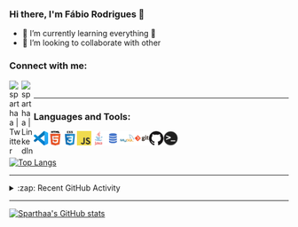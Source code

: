 ### Hi there, I'm Fábio Rodrigues 👋

- 🌱 I’m currently learning everything 🤣
- 👯 I’m looking to collaborate with other

### Connect with me:

[<img align="left" alt="sparthaa | Twitter" width="22px" src="https://cdn.jsdelivr.net/npm/simple-icons@v3/icons/twitter.svg" />][twitter]
[<img align="left" alt="sparthaa | LinkedIn" width="22px" src="https://cdn.jsdelivr.net/npm/simple-icons@v3/icons/linkedin.svg" />][linkedin]

<br />

---

### Languages and Tools:

<img align="left" alt="Visual Studio Code" width="26px" src="https://raw.githubusercontent.com/github/explore/80688e429a7d4ef2fca1e82350fe8e3517d3494d/topics/visual-studio-code/visual-studio-code.png" />
<img align="left" alt="HTML5" width="26px" src="https://raw.githubusercontent.com/github/explore/80688e429a7d4ef2fca1e82350fe8e3517d3494d/topics/html/html.png" />
<img align="left" alt="CSS3" width="26px" src="https://raw.githubusercontent.com/github/explore/80688e429a7d4ef2fca1e82350fe8e3517d3494d/topics/css/css.png" />
<img align="left" alt="JavaScript" width="26px" src="https://raw.githubusercontent.com/github/explore/80688e429a7d4ef2fca1e82350fe8e3517d3494d/topics/javascript/javascript.png" />
<img align="left" alt="Java" width="26px" src="https://raw.githubusercontent.com/devicons/devicon/master/icons/java/java-original-wordmark.svg" />
<img align="left" alt="SQL" width="26px" src="https://raw.githubusercontent.com/github/explore/80688e429a7d4ef2fca1e82350fe8e3517d3494d/topics/sql/sql.png" />
<img align="left" alt="MySQL" width="26px" src="https://raw.githubusercontent.com/devicons/devicon/master/icons/mysql/mysql-original-wordmark.svg" />
<img align="left" alt="Git" width="26px" src="https://raw.githubusercontent.com/devicons/devicon/master/icons/git/git-original-wordmark.svg" />
<img align="left" alt="GitHub" width="26px" src="https://raw.githubusercontent.com/github/explore/78df643247d429f6cc873026c0622819ad797942/topics/github/github.png" />
<img align="left" alt="Terminal" width="26px" src="https://raw.githubusercontent.com/github/explore/80688e429a7d4ef2fca1e82350fe8e3517d3494d/topics/terminal/terminal.png" />

<br />
<br />

[![Top Langs](https://github-readme-stats.vercel.app/api/top-langs/?username=sparthaa)](https://github.com/sparthaa/github-readme-stats)

---

<details>
  <summary>:zap: Recent GitHub Activity</summary>
  
<!--START_SECTION:activity-->
<!--END_SECTION:activity-->

</details>

---

[![Sparthaa's GitHub stats](https://github-readme-stats.vercel.app/api?username=sparthaa)](https://github.com/anuraghazra/github-readme-stats)

[twitter]: https://twitter.com/Spartanfab
[linkedin]: https://www.linkedin.com/in/fabiofrodrigues/
